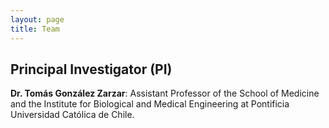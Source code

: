 ```yaml
---
layout: page
title: Team
---
```


## Principal Investigator (PI)

**Dr. Tomás González Zarzar**: Assistant Professor of the School of Medicine and the Institute for Biological and Medical Engineering at Pontificia Universidad Católica de Chile.

